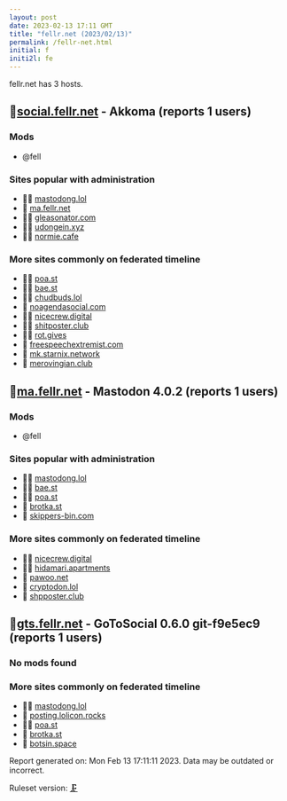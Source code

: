 ```yaml
---
layout: post
date: 2023-02-13 17:11 GMT
title: "fellr.net (2023/02/13)"
permalink: /fellr-net.html
initial: f
initi2l: fe
---
```


fellr.net has 3 hosts.

## 🐘[social.fellr.net](https://social.fellr.net) - Akkoma (reports 1 users)

### Mods
 * @fell

### Sites popular with administration

* 🦝🧸 [mastodong.lol](/mastodong-lol.html)
* 🐘 [ma.fellr.net](/ma-fellr-net.html)
* 🦝🧸 [gleasonator.com](/gleasonator-com.html)
* 🦝🧸 [udongein.xyz](/udongein-xyz.html)
* 🦝🧸 [normie.cafe](/normie-cafe.html)

### More sites commonly on federated timeline

* 🦝🧸 [poa.st](/poa-st.html)
* 🦝🧸 [bae.st](/bae-st.html)
* 🦝🧸 [chudbuds.lol](/chudbuds-lol.html)
* 💉 [noagendasocial.com](/noagendasocial-com.html)
* 🦝🧸 [nicecrew.digital](/nicecrew-digital.html)
* 🦝🧸 [shitposter.club](/shitposter-club.html)
* 🦝🧸 [rot.gives](/rot-gives.html)
* 🦝 [freespeechextremist.com](/freespeechextremist-com.html)
* 🐘 [mk.starnix.network](/mk-starnix-network.html)
* 🦝 [merovingian.club](/merovingian-club.html)

## 🐘[ma.fellr.net](https://ma.fellr.net) - Mastodon 4.0.2 (reports 1 users)

### Mods
 * @fell

### Sites popular with administration

* 🦝🧸 [mastodong.lol](/mastodong-lol.html)
* 🦝🧸 [bae.st](/bae-st.html)
* 🦝🧸 [poa.st](/poa-st.html)
* 🦝 [brotka.st](/brotka-st.html)
* 🦝 [skippers-bin.com](/skippers-bin-com.html)

### More sites commonly on federated timeline

* 🦝🧸 [nicecrew.digital](/nicecrew-digital.html)
* 🦝🧸 [hidamari.apartments](/hidamari-apartments.html)
* 🧸 [pawoo.net](/pawoo-net.html)
* 🐘 [cryptodon.lol](/cryptodon-lol.html)
* 🦝 [shpposter.club](/shpposter-club.html)

## 🐘[gts.fellr.net](https://gts.fellr.net) - GoToSocial 0.6.0 git-f9e5ec9  (reports 1 users)

### No mods found

### More sites commonly on federated timeline

* 🦝🧸 [mastodong.lol](/mastodong-lol.html)
* 🐘 [posting.lolicon.rocks](/posting-lolicon-rocks.html)
* 🦝🧸 [poa.st](/poa-st.html)
* 🦝 [brotka.st](/brotka-st.html)
* 🐘 [botsin.space](/botsin-space.html)

Report generated on: Mon Feb 13 17:11:11 2023. Data may be outdated or incorrect.

Ruleset version: [🗜](/version-clamp)
